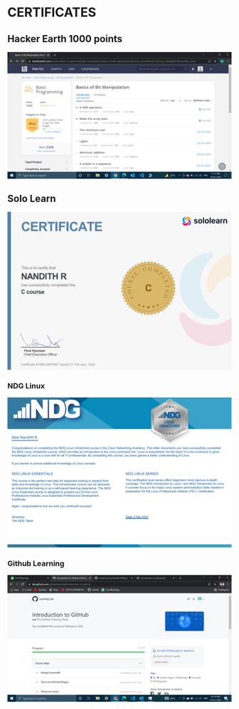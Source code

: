 # CERTIFICATES

## Hacker Earth 1000 points

![](/0_Certificates/Hacker%20Earth-1020%20points.png)


## Solo Learn
![](/6_ImagesAndVideos/Solo%20learn%20Nandith%20R.png)


### NDG Linux
![](/6_ImagesAndVideos/NDG%20Linux%20Nandith%20R.png)


### Github Learning
![](/0_Certificates/Git%20hub%20learning.png)


